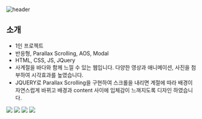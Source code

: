 ![header](https://capsule-render.vercel.app/api?type=waving&color=timeGradient&height=200&section=header&text=Ocean&fontSize=90)

## 소개
* 1인 프로젝트
* 반응형, Parallax Scrolling, AOS, Modal
* HTML, CSS, JS, JQuery
* 사계절을 바다와 함께 느낄 수 있는 웹입니다. 다양한 영상과 애니메이션, 사진을 첨부하여 시각효과를 높였습니다.
* JQUERY로 Parallax Scrolling을 구현하여 스크롤을 내리면 계절에 따라 배경이 자연스럽게 바뀌고 배경과 content 사이에 입체감이 느껴지도록 디자인 하였습니다.

<img src="https://img.shields.io/badge/html5-E34F26?style=for-the-badge&logo=html5&logoColor=white"> <img src="https://img.shields.io/badge/css-1572B6?style=for-the-badge&logo=css3&logoColor=white"> <img src="https://img.shields.io/badge/javascript-F7DF1E?style=for-the-badge&logo=javascript&logoColor=black"> <img src="https://img.shields.io/badge/jquery-0769AD?style=for-the-badge&logo=jquery&logoColor=white">
